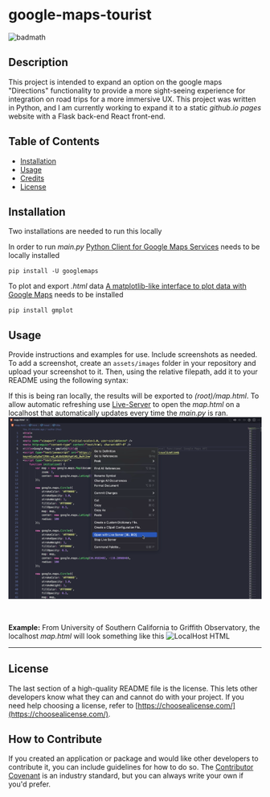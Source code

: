# google-maps-tourist
![badmath](https://img.shields.io/github/languages/top/nielsenjared/badmath)
## Description
This project is intended to expand an option on the google maps "Directions" functionality to provide a more sight-seeing experience for integration on road trips for a more immersive UX. This project was written in Python, and I am currently working to expand it to a static *github.io pages* website with a Flask back-end React front-end. 
## Table of Contents
- [Installation](#installation)
- [Usage](#usage)
- [Credits](#credits)
- [License](#license)
## Installation
Two installations are needed to run this locally

In order to run *main.py* [Python Client for Google Maps Services](https://pypi.org/project/googlemaps/) needs to be locally installed
```
pip install -U googlemaps
```

To plot and export *.html* data [A matplotlib-like interface to plot data with Google Maps](https://pypi.org/project/gmplot/) needs to be installed
```
pip install gmplot
```


## Usage
Provide instructions and examples for use. Include screenshots as needed.
To add a screenshot, create an `assets/images` folder in your repository and upload your screenshot to it. Then, using the relative filepath, add it to your README using the following syntax:

If this is being ran locally, the results will be exported to *(root)/map.html*. To allow automatic refreshing use [Live-Server](https://github.com/ritwickdey/vscode-live-server) to open the *map.html* on a localhost that automatically updates every time the *main.py* is ran.
![Live Server](assets/liveServer.png)

<br />

**Example:** From University of Southern California to Griffith Observatory, the localhost *map.html* will look something like this
![LocalHost HTML](assets/liveHTML.png)

---
## License
The last section of a high-quality README file is the license. This lets other developers know what they can and cannot do with your project. If you need help choosing a license, refer to [https://choosealicense.com/](https://choosealicense.com/).

## How to Contribute
If you created an application or package and would like other developers to contribute it, you can include guidelines for how to do so. The [Contributor Covenant](https://www.contributor-covenant.org/) is an industry standard, but you can always write your own if you'd prefer.
